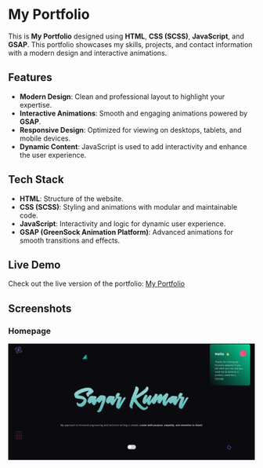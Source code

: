 # My Portfolio

This is **My Portfolio** designed using **HTML**, **CSS (SCSS)**, **JavaScript**, and **GSAP**. This portfolio showcases my skills, projects, and contact information with a modern design and interactive animations.

## Features

- **Modern Design**: Clean and professional layout to highlight your expertise.
- **Interactive Animations**: Smooth and engaging animations powered by **GSAP**.
- **Responsive Design**: Optimized for viewing on desktops, tablets, and mobile devices.
- **Dynamic Content**: JavaScript is used to add interactivity and enhance the user experience.

## Tech Stack

- **HTML**: Structure of the website.
- **CSS (SCSS)**: Styling and animations with modular and maintainable code.
- **JavaScript**: Interactivity and logic for dynamic user experience.
- **GSAP (GreenSock Animation Platform)**: Advanced animations for smooth transitions and effects.

## Live Demo

Check out the live version of the portfolio: [My Portfolio](https://panditsagar.github.io/My-Portfolio)

## Screenshots

### Homepage
![Homepage Screenshot](assets/img/HomePage.png)
